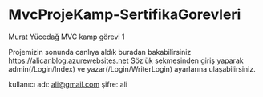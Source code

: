 # MvcProjeKamp-SertifikaGorevleri
Murat Yücedağ MVC kamp görevi 1 

Projemizin sonunda canlıya aldık buradan bakabilirsiniz
https://alicanblog.azurewebsites.net
Sözlük sekmesinden giriş yaparak admin(/Login/Index) ve yazar(/Login/WriterLogin) ayarlarına ulaşabilirsiniz.

kullanıcı adı: ali@gmail.com
şifre: ali
